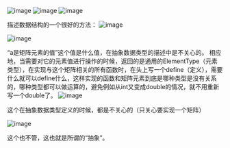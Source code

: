 ![image](https://user-images.githubusercontent.com/98099819/174420335-2beee42d-9678-45e2-9122-1f6f92b1932c.png)
![image](https://user-images.githubusercontent.com/98099819/174420503-7d27df3c-c74d-4895-bb7d-5ccca6fe3a08.png)
![image](https://user-images.githubusercontent.com/98099819/174420513-24b2dca7-4565-4882-a2bf-f8c8741e4380.png)
 
 描述数据结构的一个很好的方法：
![image](https://user-images.githubusercontent.com/98099819/174420600-36ede3c6-5744-4748-a84c-4a7e16e19379.png)

![image](https://user-images.githubusercontent.com/98099819/174420660-35134b5b-e429-452c-a56e-3e2726b22edf.png)

“a是矩阵元素的值”这个值是什么值，在抽象数据类型的描述中是不关心的。
相应地，当需要对它的元素值进行操作的时候，返回的是通用的ElementType（元素类型），在实现与这个矩阵相关的所有函数时，在头上写一个define（定义），需要什么就可以define什么，这样实现的函数和矩阵元素到底是哪种类型是没有关系的，哪种类型都可以做运算的，避免例如从int又变成double的情况，就不用重新写一个double了。
![image](https://user-images.githubusercontent.com/98099819/174420735-fec56898-cfa6-476f-bd32-30b9d1469f43.png)

这个在抽象数据类型定义的时候，都是不关心的（只关心要实现一个矩阵）

![image](https://user-images.githubusercontent.com/98099819/174420751-1bc69d73-5e75-4599-8812-e1a5da9c301d.png)

这个也不管，这也就是所谓的“抽象”。
